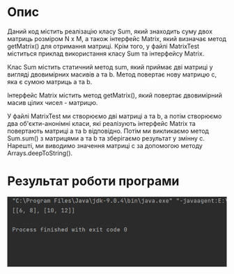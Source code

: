 # Опис

Даний код містить реалізацію класу Sum, який знаходить суму двох матриць розміром N x M, а також інтерфейс Matrix, який визначає метод getMatrix() для отримання матриці. Крім того, у файлі MatrixTest міститься приклад використання класу Sum та інтерфейсу Matrix.

Клас Sum містить статичний метод sum, який приймає дві матриці у вигляді двовимірних масивів a та b. Метод повертає нову матрицю c, яка є сумою матриць a та b.

Інтерфейс Matrix містить метод getMatrix(), який повертає двовимірний масив цілих чисел - матрицю.

У файлі MatrixTest ми створюємо дві матриці a та b, а потім створюємо два об'єкти-анонімні класи, які реалізують інтерфейс Matrix та повертають матриці a та b відповідно. Потім ми викликаємо метод Sum.sum() з матрицями a та b та зберігаємо результат у змінну c. Нарешті, ми виводимо значення матриці c за допомогою методу Arrays.deepToString().

# Результат роботи програми
![alt-текст](1.png "Текст заголовка логотипа 1")
